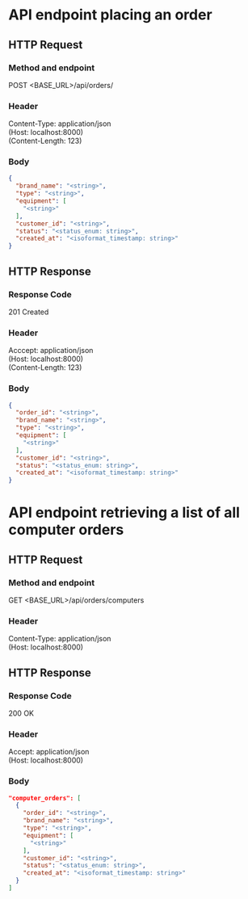 # API endpoint placing an order
## HTTP Request
### Method and endpoint
POST <BASE_URL>/api/orders/
### Header
Content-Type: application/json  
(Host: localhost:8000)  
(Content-Length: 123)
### Body
```json
{  
  "brand_name": "<string>",  
  "type": "<string>",  
  "equipment": [
    "<string>"
  ],
  "customer_id": "<string>",
  "status": "<status_enum: string>",
  "created_at": "<isoformat_timestamp: string>"
}
```
## HTTP Response
### Response Code
201 Created 
### Header
Acccept: application/json  
(Host: localhost:8000)  
(Content-Length: 123)
### Body
```json
{
  "order_id": "<string>",
  "brand_name": "<string>",  
  "type": "<string>",  
  "equipment": [
    "<string>"
  ],
  "customer_id": "<string>",
  "status": "<status_enum: string>",
  "created_at": "<isoformat_timestamp: string>"
}
```

# API endpoint retrieving a list of all computer orders
## HTTP Request
### Method and endpoint
GET <BASE_URL>/api/orders/computers
### Header
Content-Type: application/json  
(Host: localhost:8000)

## HTTP Response 
### Response Code
200 OK
### Header
Accept: application/json  
(Host: localhost:8000)
### Body
```json
"computer_orders": [
  {
    "order_id": "<string>",  
    "brand_name": "<string>",  
    "type": "<string>",  
    "equipment": [
      "<string>"
    ],
    "customer_id": "<string>",
    "status": "<status_enum: string>",
    "created_at": "<isoformat_timestamp: string>"
  }
]
```

